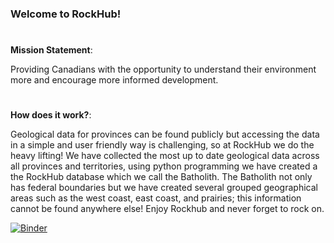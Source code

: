 ### Welcome to RockHub! ###
#
**Mission Statement**:

Providing Canadians with the opportunity to understand their environment more and encourage more informed development. 

#
**How does it work?**: 

Geological data for provinces can be found publicly but accessing the data in a simple and user friendly way is challenging, so at RockHub we do the heavy lifting! We have collected the most up to date geological data across all provinces and territories, using python programming we have created a the RockHub database which we call the Batholith. The Batholith not only has federal boundaries but we have created several grouped geographical areas such as the west coast, east coast, and prairies; this information cannot be found anywhere else! Enjoy Rockhub and never forget to rock on. 



[![Binder](https://mybinder.org/badge_logo.svg)](https://mybinder.org/v2/gh/Mitchell-GIS-Wizard/term_project.git/HEAD)
